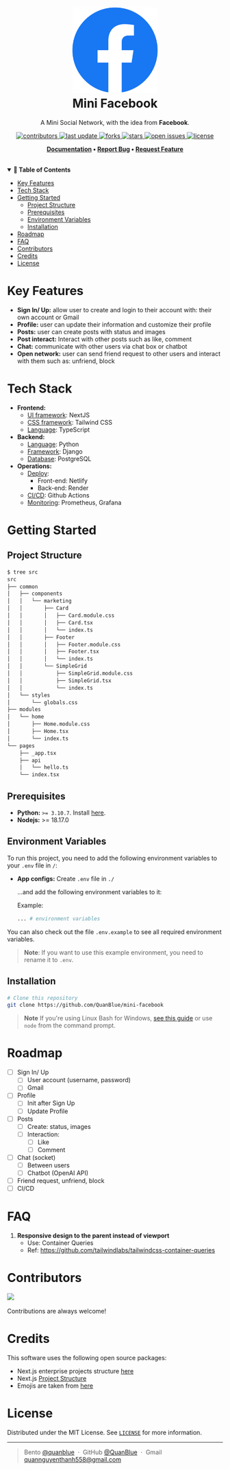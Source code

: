 <h1 align="center">
  <img src="./assets/facebook-logo.png" alt="icon" width="200"></img>
  <br>
  <b>Mini Facebook</b>
</h1>

<p align="center">A Mini Social Network, with the idea from <b>Facebook</b>.</p>

<!-- Badges -->
<p align="center">
  <a href="https://github.com/QuanBlue/mini-facebook/graphs/contributors">
    <img src="https://img.shields.io/github/contributors/QuanBlue/mini-facebook" alt="contributors" />
  </a>
  <a href="">
    <img src="https://img.shields.io/github/last-commit/QuanBlue/mini-facebook" alt="last update" />
  </a>
  <a href="https://github.com/QuanBlue/mini-facebook/network/members">
    <img src="https://img.shields.io/github/forks/QuanBlue/mini-facebook" alt="forks" />
  </a>
  <a href="https://github.com/QuanBlue/mini-facebook/stargazers">
    <img src="https://img.shields.io/github/stars/QuanBlue/mini-facebook" alt="stars" />
  </a>
  <a href="https://github.com/QuanBlue/mini-facebook/issues/">
    <img src="https://img.shields.io/github/issues/QuanBlue/mini-facebook" alt="open issues" />
  </a>
  <a href="https://github.com/QuanBlue/mini-facebook/blob/main/LICENSE">
    <img src="https://img.shields.io/github/license/QuanBlue/mini-facebook.svg" alt="license" />
  </a>
</p>

<p align="center">
  <b>
      <a href="https://github.com/QuanBlue/mini-facebook">Documentation</a> •
      <a href="https://github.com/QuanBlue/mini-facebook/issues/">Report Bug</a> •
      <a href="https://github.com/QuanBlue/mini-facebook/issues/">Request Feature</a>
  </b>
</p>

<br/>

<details open>
<summary><b>📖 Table of Contents</b></summary>

-  [Key Features](#key-features)
-  [Tech Stack](#tech-stack)
-  [Getting Started](#getting-started)
   -  [Project Structure](#project-structure)
   -  [Prerequisites](#prerequisites)
   -  [Environment Variables](#environment-variables)
   -  [Installation](#installation)
-  [Roadmap](#roadmap)
-  [FAQ](#faq)
-  [Contributors](#contributors)
-  [Credits](#credits)
-  [License](#license)
</details>

# Key Features

-  **Sign In/ Up:** allow user to create and login to their account with: their own account or Gmail
-  **Profile:** user can update their information and customize their profile
-  **Posts:** user can create posts with status and images
-  **Post interact:** Interact with other posts such as like, comment
-  **Chat:** communicate with other users via chat box or chatbot
-  **Open network:** user can send friend request to other users and interact with them such as: unfriend, block

# Tech Stack

-  **Frontend:**
   -  <u>UI framework</u>: NextJS
   -  <u>CSS framework</u>: Tailwind CSS
   -  <u>Language</u>: TypeScript
-  **Backend:**
   -  <u>Language</u>: Python
   -  <u>Framework</u>: Django
   -  <u>Database</u>: PostgreSQL
-  **Operations:**
   -  <u>Deploy</u>:
      -  Front-end: Netlify
      -  Back-end: Render
   -  <u>CI/CD</u>: Github Actions
   -  <u>Monitoring</u>: Prometheus, Grafana

# Getting Started

## Project Structure

```txt
$ tree src
src
├── common
│   ├── components
│   │   └── marketing
│   │       ├── Card
│   │       │   ├── Card.module.css
│   │       │   ├── Card.tsx
│   │       │   └── index.ts
│   │       ├── Footer
│   │       │   ├── Footer.module.css
│   │       │   ├── Footer.tsx
│   │       │   └── index.ts
│   │       └── SimpleGrid
│   │           ├── SimpleGrid.module.css
│   │           ├── SimpleGrid.tsx
│   │           └── index.ts
│   └── styles
│       └── globals.css
├── modules
│   └── home
│       ├── Home.module.css
│       ├── Home.tsx
│       └── index.ts
└── pages
    ├── _app.tsx
    ├── api
    │   └── hello.ts
    └── index.tsx
```

## Prerequisites

-  **Python:** `>= 3.10.7`. Install [here](https://www.python.org/downloads/).
-  **Nodejs:** >= 18.17.0

## Environment Variables

To run this project, you need to add the following environment variables to your `.env` file in `/`:

-  **App configs:** Create `.env` file in `./`

   ...and add the following environment variables to it:

   Example:

   ```sh
   ... # environment variables
   ```

You can also check out the file `.env.example` to see all required environment variables.

> **Note**: If you want to use this example environment, you need to rename it to `.env`.

## Installation

```bash
# Clone this repository
git clone https://github.com/QuanBlue/mini-facebook
```

> **Note**
> If you're using Linux Bash for Windows, [see this guide](https://www.howtogeek.com/261575/how-to-run-graphical-linux-desktop-applications-from-windows-10s-bash-shell/) or use `node` from the command prompt.

# Roadmap

-  [ ] Sign In/ Up
   -  [ ] User account (username, password)
   -  [ ] Gmail
-  [ ] Profile
   -  [ ] Init after Sign Up
   -  [ ] Update Profile
-  [ ] Posts
   -  [ ] Create: status, images
   -  [ ] Interaction:
      -  [ ] Like
      -  [ ] Comment
-  [ ] Chat (socket)
   -  [ ] Between users
   -  [ ] Chatbot (OpenAI API)
-  [ ] Friend request, unfriend, block
-  [ ] CI/CD

# FAQ

1. **Responsive design to the parent instead of viewport**
   -  Use: Container Queries
   -  Ref: https://github.com/tailwindlabs/tailwindcss-container-queries

# Contributors

<a href="https://github.com/QuanBlue/mini-facebook/graphs/contributors">
  <img src="https://contrib.rocks/image?repo=QuanBlue/mini-facebook" />
</a>

Contributions are always welcome!

# Credits

This software uses the following open source packages:

-  Next.js enterprise projects structure [here](https://blog.dennisokeeffe.com/blog/2021-12-06-nextjs-enterprise-project-structure)
-  Next.js [Project Structure](https://nextjs.org/docs/getting-started/project-structure)
-  Emojis are taken from [here](https://github.com/arvida/emoji-cheat-sheet.com)

# License

Distributed under the MIT License. See <a href="./LICENSE">`LICENSE`</a> for more information.

---

> Bento [@quanblue](https://bento.me/quanblue) &nbsp;&middot;&nbsp;
> GitHub [@QuanBlue](https://github.com/QuanBlue) &nbsp;&middot;&nbsp; Gmail quannguyenthanh558@gmail.com
